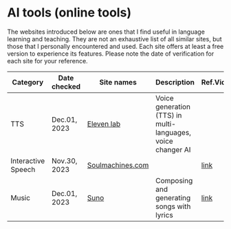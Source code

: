 # AI tools (online tools)
The websites introduced below are ones that I find useful in language learning and teaching. They are not an exhaustive list of all similar sites, but those that I personally encountered and used. Each site offers at least a free version to experience its features. Please note the date of verification for each site for your reference.

|Category|Date checked|Site names|Description|Ref.Video|
|---|---|---|---|---|
|TTS|Dec.01, 2023|[Eleven lab](https://elevenlabs.io/)|Voice generation (TTS) in multi-languages, voice changer AI||
|Interactive Speech|Nov.30, 2023|[Soulmachines.com](https://www.soulmachines.com/)||[link](https://youtu.be/G1tHLs-UK90?si=Umgdg0BTBQDrDXiz)|
|Music|Dec.01, 2023|[Suno](https://www.suno.ai/)|Composing and generating songs with lyrics|[link](https://youtu.be/yAmTz4xtWss?si=-T2fFIgZjvFonwBb)|
